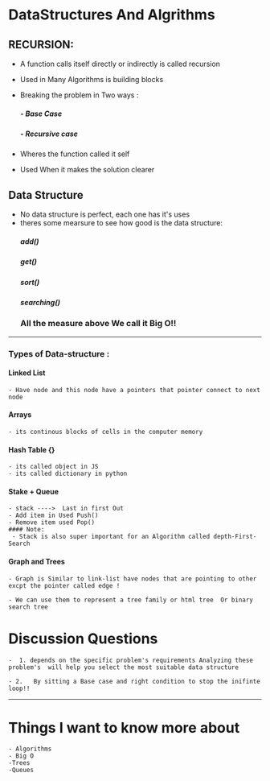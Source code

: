 # DataStructures And Algrithms



## RECURSION:
 - A function calls itself directly or indirectly is called recursion 
 - Used in Many Algorithms is building blocks 
 - Breaking the problem in Two ways :   
    ##### - Base Case
    ##### - Recursive case

 - Wheres the function called it self 
 - Used When it makes the solution clearer 

## Data Structure 

 - No data structure is perfect, each one has it's uses
 - theres some mearsure to see how good is the data structure:
    ##### add()
    ##### get()
    ##### sort()
    ##### searching()
     ### All the measure above We call it Big O!!

------
### Types of Data-structure :

#### Linked List 
    - Have node and this node have a pointers that pointer connect to next node 

#### Arrays 
    - its continous blocks of cells in the computer memory 

#### Hash Table {}
    - its called object in JS 
    - its called dictionary in python 

#### Stake + Queue 
    - stack ---->  Last in first Out 
    - Add item in Used Push()
    - Remove item used Pop()
    #### Note:
     - Stack is also super important for an Algorithm called depth-First-Search


#### Graph and Trees 
    - Graph is Similar to link-list have nodes that are pointing to other excpt the pointer called edge !

    - We can use them to represent a tree family or html tree  Or binary search tree 

 
 # Discussion Questions
    -  1. depends on the specific problem's requirements Analyzing these problem's  will help you select the most suitable data structure

    - 2.   By sitting a Base case and right condition to stop the inifinte loop!! 

-----------------------------------

 # Things I want to know more about
    - Algorithms 
    - Big O 
    -Trees
    -Queues
    